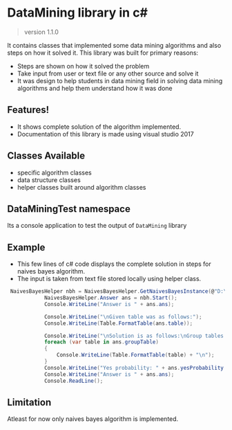 # DataMining library in c#
>version 1.1.0

It contains classes that implemented some data mining algorithms and also steps on how it solved it.
This library was built for primary reasons:
  - Steps are shown on how it solved the problem
  - Take input from user or text file or any other source and solve it
  - It was design to help students in data mining field in solving data mining algorithms and help them understand how it was done

## Features!

  - It shows complete solution of the algorithm implemented.
  - Documentation of this library is made using visual studio 2017


## Classes Available

  - specific algorithm classes
  - data structure classes
  - helper classes built around algorithm classes 

## DataMiningTest namespace
Its a console application to test the output of `DataMining` library

## Example
   - This few lines of c# code displays the complete solution in steps for naives bayes algorithm.
   - The input is taken from text file stored locally using helper class.
```cs
 NaivesBayesHelper nbh = NaivesBayesHelper.GetNaivesBayesInstance(@"D:\Main-doc\not\test.txt");
            NaivesBayesHelper.Answer ans = nbh.Start();
            Console.WriteLine("Answer is " + ans.ans);

            Console.WriteLine("\nGiven table was as follows:");
            Console.WriteLine(Table.FormatTable(ans.table));

            Console.WriteLine("\nSolution is as follows:\nGroup tables generated are:\n");
            foreach (var table in ans.groupTable)
            {
                Console.WriteLine(Table.FormatTable(table) + "\n");
            }
            Console.WriteLine("Yes probability: " + ans.yesProbability + "\nNo probability: " + ans.noProbability);
            Console.WriteLine("Answer is " + ans.ans);
            Console.ReadLine();
```

## Limitation
Atleast for now only naives bayes algorithm is implemented.
